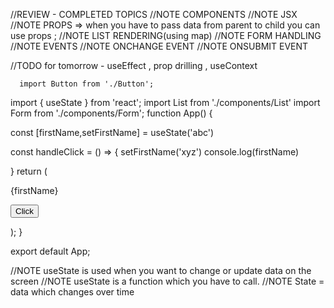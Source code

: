 //REVIEW - COMPLETED TOPICS
//NOTE COMPONENTS
//NOTE JSX
//NOTE PROPS => when you have to pass data from parent to child you can use props ;
//NOTE LIST RENDERING(using map) 
//NOTE FORM HANDLING
//NOTE EVENTS
//NOTE ONCHANGE EVENT
//NOTE ONSUBMIT EVENT

//TODO for tomorrow - useEffect , prop drilling , useContext


<!-- 
 <Button text="Click" />
      
      <Button text="Submit" />
      <h1 style={styles}>React</h1>
      <input maxLength={5} /> -->

      import Button from './Button';
import { useState } from 'react';
import List from './components/List'
import Form from './components/Form';
function App() {

  const [firstName,setFirstName] = useState('abc')

  const handleClick = () => {
  setFirstName('xyz')
   console.log(firstName)

  }
  return (
    <div>
      <p>{firstName}</p>
     <button onClick={handleClick} className='bg-blue-500 py-2 px-6 rounded-md m-2 text-white'>Click</button>
     <List/>
     <Form/>
    </div>
  );
}

export default App;


//NOTE useState is used when you want to change or update data on the screen
//NOTE useState is a function which you have to call.
//NOTE State = data which changes over time